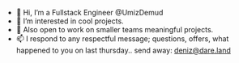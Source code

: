 - 👋 Hi, I’m a Fullstack Engineer @UmizDemud
- 👀 I’m interested in cool projects. 
- 🍒 Also open to work on smaller teams meaningful projects.
- 📫 I respond to any respectful message; questions, offers, what happened to you on last thursday.. send away: deniz@dare.land

